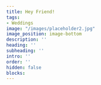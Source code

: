 ```yaml
---
title: Hey Friend!
tags:
- Weddings
image: "/images/placeholder2.jpg"
image_position: image-bottom
description: ''
heading: ''
subheading: ''
intro: ''
order: ''
hidden: false
blocks:
---
```

